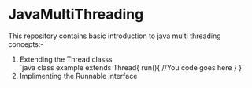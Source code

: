 <h1>JavaMultiThreading</h1>
<p>This repository contains basic introduction to java multi threading concepts:-<br /> 

<ol>
<li>Extending the Thread classs</li>
  `java 
  class example extends Thread{
    run(){
    //You code goes here
    }
  }`
<li>Implimenting the Runnable interface</li>
</ol>
</p>
